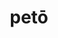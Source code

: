 ---
title: petō
meaning: to look for, to head for
ch: [five, mt, mt5thru7, ss, ss4]
pos: verb
inf: petere
secondppstem: pet
infend: ere
thirdpp: petīvī
fourthpp: petītus
conjugation: third
derivatives: petition, appetite
six: y
---